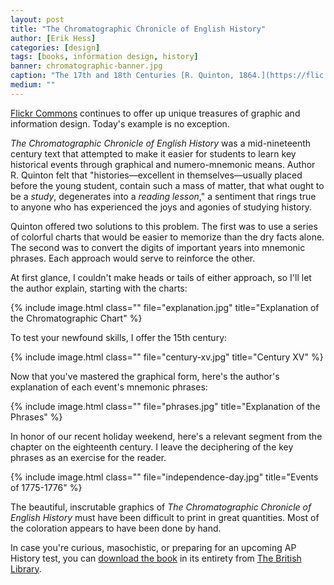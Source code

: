 ```yaml
---
layout: post
title: "The Chromatographic Chronicle of English History"
author: [Erik Hess]
categories: [design]
tags: [books, information design, history]
banner: chromatographic-banner.jpg
caption: "The 17th and 18th Centuries [R. Quinton, 1864.](https://flic.kr/p/hRScrb)"
medium: ""
---
```


[Flickr Commons](http://flickr.com/commons) continues to offer up unique treasures of graphic and information design. Today's example is no exception.

*The Chromatographic Chronicle of English History* was a mid-nineteenth century text that attempted to make it easier for students to learn key historical events through graphical and numero-mnemonic means. Author R. Quinton felt that "histories&mdash;excellent in themselves&mdash;usually placed before the young student, contain such a mass of matter, that what ought to be a *study*, degenerates into a *reading lesson*," a sentiment that rings true to anyone who has experienced the joys and agonies of studying history.

Quinton offered two solutions to this problem. The first was to use a series of colorful charts that would be easier to memorize than the dry facts alone. The second was to convert the digits of important years into mnemonic phrases. Each approach would serve to reinforce the other.

At first glance, I couldn't make heads or tails of either approach, so I'll let the author explain, starting with the charts:

{% include image.html class="" file="explanation.jpg" title="Explanation of the Chromatographic Chart" %}

To test your newfound skills, I offer the 15th century:

{% include image.html class="" file="century-xv.jpg" title="Century XV" %}

Now that you've mastered the graphical form, here's the author's explanation of each event's mnemonic phrases:

{% include image.html class="" file="phrases.jpg" title="Explanation of the Phrases" %}

In honor of our recent holiday weekend, here's a relevant segment from the chapter on the eighteenth century. I leave the deciphering of the key phrases as an exercise for the reader.

{% include image.html class="" file="independence-day.jpg" title="Events of 1775-1776" %}

The beautiful, inscrutable graphics of *The Chromatographic Chronicle of English History* must have been difficult to print in great quantities. Most of the coloration appears to have been done by hand.

In case you're curious, masochistic, or preparing for an upcoming AP History test, you can [download the book](http://access.bl.uk/item/pdf/lsidyv386c0b56) in its entirety from [The British Library](http://www.bl.uk/).
